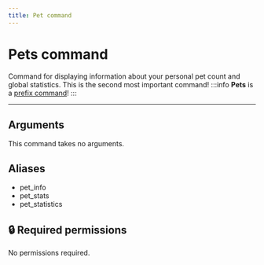 ```yaml
---
title: Pet command
---
```

# Pets command

Command for displaying information about your personal pet count and global statistics. This is the second most important command!
:::info
**Pets** is a [prefix command](/commands/info/slash/)!
:::

---
## Arguments

This command takes no arguments.

## Aliases

- pet_info
- pet_stats
- pet_statistics

## 🔒 Required permissions

No permissions required.
